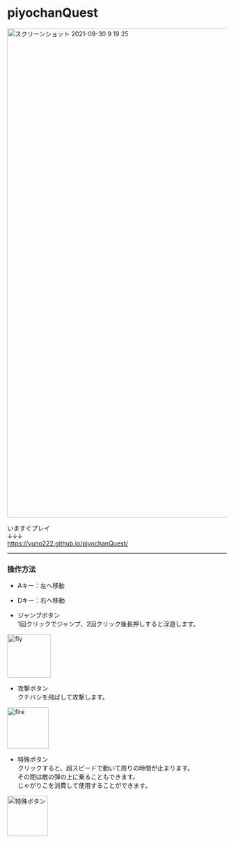 # piyochanQuest  

<img width="1123" alt="スクリーンショット 2021-09-30 9 19 25" src="https://user-images.githubusercontent.com/91469826/135366003-410d4ab6-e668-4e61-b17a-3e32d57d7239.png">


いますぐプレイ  
↓↓↓  
https://yuno222.github.io/piyochanQuest/

---

### 操作方法
- Aキー：左へ移動  
- Dキー：右へ移動  

- ジャンプボタン  
1回クリックでジャンプ、2回クリック後長押しすると浮遊します。  
<img width="100" alt="fly" src="https://user-images.githubusercontent.com/91469826/135369312-753a64b0-9634-4c4d-b572-58f34d2d23b0.png">

- 攻撃ボタン  
クチバシを飛ばして攻撃します。  
<img width="95" alt="fire" src="https://user-images.githubusercontent.com/91469826/135369315-090ff28a-a689-4c54-ad39-983a7352f4db.png">

- 特殊ボタン  
クリックすると、超スピードで動いて周りの時間が止まります。  
その間は敵の弾の上に乗ることもできます。  
じゃがりこを消費して使用することができます。
<img width="93" alt="特殊ボタン" src="https://user-images.githubusercontent.com/91469826/135787186-633dcf4b-4fec-4137-a973-66a036ec6fc5.png">
